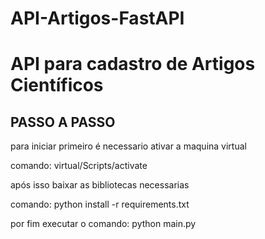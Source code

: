 # API-Artigos-FastAPI

<h1> API  para cadastro de Artigos Científicos</h1>

<h2> PASSO A PASSO </h2>
<p> para iniciar primeiro é necessario ativar a maquina virtual </p>
<p> comando: virtual/Scripts/activate </p>
<p> após isso baixar as bibliotecas necessarias </p>
<p> comando: python install -r requirements.txt </p>
<p>  por fim executar o comando: python main.py </p>
